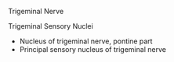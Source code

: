 Trigeminal Nerve

Trigeminal Sensory Nuclei
- Nucleus of trigeminal nerve, pontine part
- Principal sensory nucleus of trigeminal nerve

